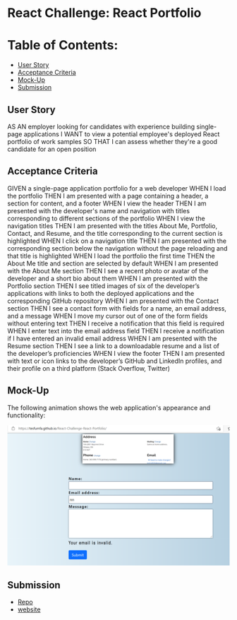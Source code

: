 # React Challenge: React Portfolio
<h1>Table of Contents:</h1>
<ul>
 <li> <a href="#">User Story </a></li>
<li><a href="#">Acceptance Criteria</a></li>
<li><a href="#">Mock-Up</a></li>
 <li><a href="#">Submission</a></li>
</ul>
<h2> User Story</h2>
<p>AS AN employer looking for candidates with experience building single-page applications
I WANT to view a potential employee's deployed React portfolio of work samples
SO THAT I can assess whether they're a good candidate for an open position</p>
<h2>Acceptance Criteria</h2>
<p>GIVEN a single-page application portfolio for a web developer
WHEN I load the portfolio
THEN I am presented with a page containing a header, a section for content, and a footer
WHEN I view the header
THEN I am presented with the developer's name and navigation with titles corresponding to different sections of the portfolio
WHEN I view the navigation titles
THEN I am presented with the titles About Me, Portfolio, Contact, and Resume, and the title corresponding to the current section is highlighted
WHEN I click on a navigation title
THEN I am presented with the corresponding section below the navigation without the page reloading and that title is highlighted
WHEN I load the portfolio the first time
THEN the About Me title and section are selected by default
WHEN I am presented with the About Me section
THEN I see a recent photo or avatar of the developer and a short bio about them
WHEN I am presented with the Portfolio section
THEN I see titled images of six of the developer’s applications with links to both the deployed applications and the corresponding GitHub repository
WHEN I am presented with the Contact section
THEN I see a contact form with fields for a name, an email address, and a message
WHEN I move my cursor out of one of the form fields without entering text
THEN I receive a notification that this field is required
WHEN I enter text into the email address field
THEN I receive a notification if I have entered an invalid email address
WHEN I am presented with the Resume section
THEN I see a link to a downloadable resume and a list of the developer’s proficiencies
WHEN I view the footer
THEN I am presented with text or icon links to the developer’s GitHub and LinkedIn profiles, and their profile on a third platform (Stack Overflow, Twitter) </p>
<h2> Mock-Up</h2>
<p>The following animation shows the web application's appearance and functionality:</p>
<img src="./src/assets/images/validation.png" alt=""/>
<h2> Submission</h2>
<ul>
 <li><a href="https://github.com/tesfumfa/React-Challenge-React-Portfolio/tree/master">Repo</a></li>
 <li><a href="https://tesfumfa.github.io/React-Challenge-React-Portfolio/">website</a></li>
</ul>




